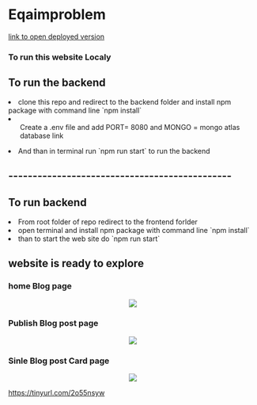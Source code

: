 # Eqaimproblem

<a href="https://deployforntend-eqaim.vercel.app/" >link to open deployed version </a>

<h3>To run this website Localy</h3>

<h2>To run the backend </h2>
<li>clone this repo and redirect to the backend folder and install npm package with command line `npm install`</li>
<li><ul>Create a .env file and add PORT= 8080 and MONGO = mongo atlas database link</ul> </li>
<li>And than in terminal run `npm run start` to run the backend</li>
<h2>----------------------------------------------</h2>
<h2>To run backend</h2>
<li>From root folder of repo redirect to the frontend forlder </li>
<li> open terminal and install npm package with command line `npm install`</li>
<li> than to start the web site do `npm run start`</li>
<h2>website is ready to explore</h2>


<h3>home Blog page </h3>
<p align="center"><a href="https://git.io/typing-svg"><img src="https://lh3.googleusercontent.com/J6E3fyYlin__e1dkTwWbYfCidcuKe30OF9QQ_fXa5gQcXx8cKpaXqXcwXGWlRmTXLNCQPefUO7AgaCRbcx__CWpmuaGepS8dIx5SpCAgjb20X2XzUVJJG6ja2ZBSuLvFCo8fU6RAxAEKHFDOOzmCAv5tiwXt5sDwGfqaeE4F_G8_dwfkQKN7yUAXVgGxo7WbwmPu5AC7Hsw-q7cKVBEbQ_FkKF5cJgOnrQWXJWw4Ot_AYy4oqD4HAq7h7f4z735DhrJ82QspLrXhe0xigXiAPP4U4ZMEd3C9V34TPKG3mC3PlHZMLtgz3t1bXS5tDImacjJK4_nfxVjRq8t5DupJL3q7oA3fgeJEv76-UkPXyQAYqnpxic5epeeiFAW7MOTWvgzV8_mXtsxpRlPBjSlWkO12sCw0EuR-FeCtoMBtOXKsUVkGJmDipDKFXSVfNgvCVYJ2FN7G8k7LF7Wx4PGS1YtJvMb3zJfnUCJEMCy1eElmsD78fRNQpbBZB0--ooIcAMIMNBGlZac09M_c1fBZVGcGCXyMoePOxd3BZDOZbwKWVXOyQyDER-ZdonrfLkFZ-pRs0RWt3xM_Q8Uf-unQBSCIEZ8MCd6jhe0KMFK4_gUtSvUCH-g7_ooVMjEmkBCTNUhoXRaj2D0-7Z5vQryqsqF-9CXeSGBeHdfu214YiIPXjLl4PXRUPUF5bRts2ZIXPVQdQDuzcUQkAoG4BWRj3wuKO1OdaJZqcWrptVtOy-xuVtFbwbNPQHE046lnqPpH2qB9C1G-vHoWSoKh4Hyz9aEDzbOAzCYtgvgQm6If-TsGDAf6n3sVhnElpHDe4t0ToH0jJDfXCidgwEPnwZ9WbnAuogKghsJLmirQb99q2w4NPyh3ngoK1ZotVdWmv_xgUSEGb8NPoyeFmOgqkll4biT9cq9iaK1RCcNL9--E7gmztg=w1920-h892-no?authuser=0" /></a></p>

<h3>Publish Blog post page </h3>
<p align="center"><a href="https://git.io/typing-svg"><img src="https://lh3.googleusercontent.com/JqyCgM8U9YK2ynSa7fm3ZYgDXlQbneLBTwLiD6y3XIEFJmKaKTcZH-YLXvLpZXWQOPcFdX4NTWmIb-6Gbybo97nfNI7OhDMB6BdyHVFKrVA7Cig5GJyHKUqq3BoEFtu7ZcZA9bg93YXQbC4GiGHXFrsExRsa7-GgWJL-dxO0EyQ03V4MQ-XYX1V6T8P167DzX8QhtOGILYngbNvA4D7z0KxlKrsssy7pPyJyocy12uUOpANl1d14aJJWBb2KkfsW6JTWZe8VKyIPdETIxnJmP5S-qlY_8Zwcs_9EJzSv3BPvYzatPc5zJHtnF_l8Ot1Hxzf7jEjsBoUY2J86c1S-T9AXQYyKC4LAkreots5-2Pv_8jyrf5j8k0MhrPNCl3qAx3hrmo0COn3X4KCQsXAvEdXmSkdZmPyrgsBSYH08T1Ir7xQeEW6uvp71G206y_rHMM5EbVI351dgFOPlhg5qfTkPDeuQ5S34i7CNNv8MnVJOhrWzoRGF1v17y9XYBy2cHSZXTAr95fMf4qyjz6_oCo1hCdtJ5IeT0m19iQEAaQsjqx-rP_2WiVQubB31AkIJbRBUN57QRrxjJQGS-NGlp76Xc6xLLm8AWjo0wZokrLZN_JemmWrZp_e4m80UrB73qfxNpQozkH6C8lnevBGg65Rzs26bcRktoVfUx88BKjWnBj32PciDR3g8ySbAr72Gx6-dtVu1KBkDIx83ERlc1Z3GTumP9eEw1qoPf6ZDFl04p16_R14hrF1AErZFhzVfI92y3ruTd9eHP8HslpU3aYQLPCd4d3GSOGY9VXlhndUWHwqQEGbgD11QCa1IjPpwbN1CNxGwtT3S9jR_7Pq4u3ZJbTxhqurNYuwTiriK9WWDC-pb038ydW7lFDIKo1jJb5K0exwdcmwwp4ZtRuAQssdpndxPkes_YHyar4hfc9Y3ag=w1920-h892-no?authuser=0" /></a></p>

<h3>Sinle Blog post Card page</h3>
<p align="center"><a href="https://git.io/typing-svg"><img src="https://lh3.googleusercontent.com/SjEwimlnhOu7Tu6SmEXN5OF_-njFu_Rg5ym1XUCCXouoD7iGDfPMxUs4cyMDiCKh5z6JCKK1EpX4yA_6hdDxNEmH9TxEV9nSBSapCBKaaWj3S7LQ7yCOetxA-c6dc_EZBqk1f55SXYX-ibF2Qcn4jrSJcMffSo7NIqZ5E5GQGx1i1uZX90JXhlgHxutsjrlojd-Whhx0C5NWP9_Ty8UFR50uG7wSAwEoWW-1WEWoK5sWBTwU_vN2DDeCKJBeTBVo1zJjyprbDgOSqeLMFKhmAEGJ_VXJdGDpX77Pw3GBP-Edn0aY_dENggMaIhXyGgXc-Q-h8spdlSQksh6yq61a1ferA_69blAHt0LevLOpXTo7rMEfX_UY4yqH3KJTvmPEq3QYI2dSjpo26TbjPlXWFBPi9ee1H8XR3IFzpeiBkr3RQNul1c5JTpKPn1EJhtS1salicuA1EQkCwihbNKWieYWS4QptoS43ihk9tANTs6KkqAS3Z64WFQl1On57s8Xdjxaz1a2vK9ezywmDghcyYQpGw6xnWz7bdEp3B0MxYxyywwvIxN-RclUSLHRuFOSjvwShxku3vVDbfOyBuguoc_6MLRoAzRtWc-TAR8m-Lf2mvxIAbJCjZPm-nITQs28AJRrvbaAUvp0akQB156ZjnIWvPP5FTel5YBUUe4oAG1acB42JrrfDdFlPgxy2krQIYvwvqtwlr54WThfTBT3ANBeoJ6Qa4RGYHLSkb0H_By2sGVN8dqZybaY20xyZGdjaFMjO6TnORxHnxo0aUC6GQJXa2gQVQFt_uq1Iz7_M8te0gMyl8VqzuYBZdVU_NVWtX0JklLzjIMT6xvOvRDXH3jI1j-MkdBEREwWxRJaVVFDIJ289D-XYJGdlmOWeJJXmb78PIRz6Th-ux8FqqrmLDH0EH509DcPLFqU5y-aRPiyJ7g=w1920-h892-no?authuser=0" /></a></p>

https://tinyurl.com/2o55nsyw
